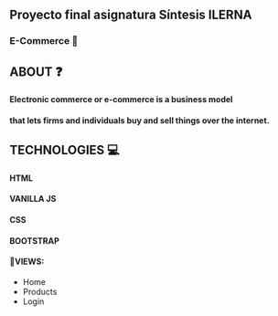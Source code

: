 ## Proyecto final asignatura Síntesis ILERNA

### E-Commerce 📱

## ABOUT ❓

#### Electronic commerce or e-commerce is a business model

#### that lets firms and individuals buy and sell things over the internet.

## TECHNOLOGIES 💻

#### HTML

#### VANILLA JS

#### CSS

#### BOOTSTRAP

#### 🌁VIEWS:

- Home
- Products
- Login
